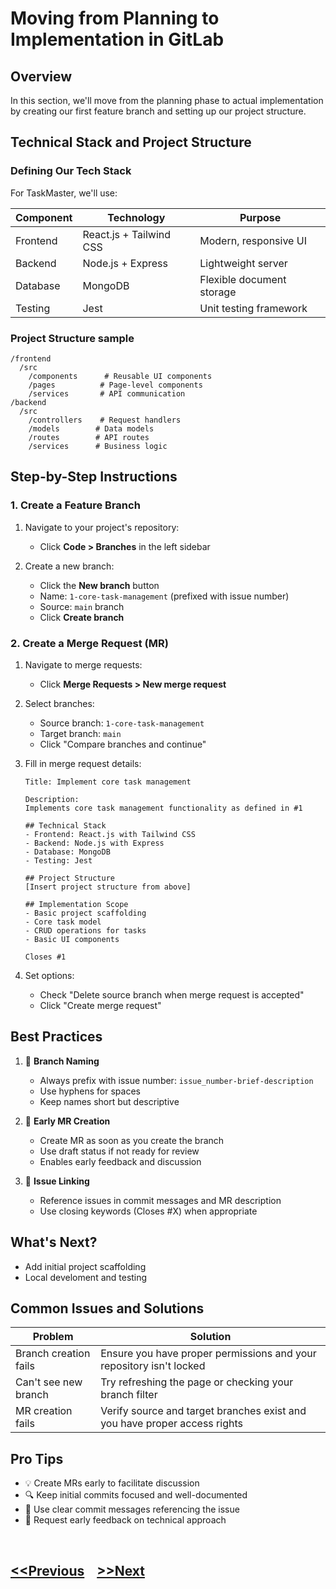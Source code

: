 # Moving from Planning to Implementation in GitLab

## Overview
In this section, we'll move from the planning phase to actual implementation by creating our first feature branch and setting up our project structure.

## Technical Stack and Project Structure

### Defining Our Tech Stack
For TaskMaster, we'll use:

Component | Technology | Purpose
----------|------------|----------
Frontend | React.js + Tailwind CSS | Modern, responsive UI
Backend | Node.js + Express | Lightweight server
Database | MongoDB | Flexible document storage
Testing | Jest | Unit testing framework

### Project Structure sample
```
/frontend
  /src
    /components      # Reusable UI components
    /pages          # Page-level components
    /services       # API communication
/backend
  /src
    /controllers    # Request handlers
    /models        # Data models
    /routes        # API routes
    /services      # Business logic
```

## Step-by-Step Instructions

### 1. Create a Feature Branch

1. Navigate to your project's repository:
   - Click **Code > Branches** in the left sidebar

2. Create a new branch:
   - Click the **New branch** button
   - Name: `1-core-task-management` (prefixed with issue number)
   - Source: `main` branch
   - Click **Create branch**

### 2. Create a Merge Request (MR)

1. Navigate to merge requests:
   - Click **Merge Requests > New merge request**

2. Select branches:
   - Source branch: `1-core-task-management`
   - Target branch: `main`
   - Click "Compare branches and continue"

3. Fill in merge request details:
   ```
   Title: Implement core task management
   
   Description:
   Implements core task management functionality as defined in #1

   ## Technical Stack
   - Frontend: React.js with Tailwind CSS
   - Backend: Node.js with Express
   - Database: MongoDB
   - Testing: Jest

   ## Project Structure
   [Insert project structure from above]

   ## Implementation Scope
   - Basic project scaffolding
   - Core task model
   - CRUD operations for tasks
   - Basic UI components

   Closes #1
   ```

4. Set options:
   - Check "Delete source branch when merge request is accepted"
   - Click "Create merge request"

## Best Practices

1. 📌 **Branch Naming**
   - Always prefix with issue number: `issue_number-brief-description`
   - Use hyphens for spaces
   - Keep names short but descriptive

2. 🔄 **Early MR Creation**
   - Create MR as soon as you create the branch
   - Use draft status if not ready for review
   - Enables early feedback and discussion

3. 🔗 **Issue Linking**
   - Reference issues in commit messages and MR description
   - Use closing keywords (Closes #X) when appropriate

## What's Next?
- Add initial project scaffolding
- Local develoment and testing

## Common Issues and Solutions

Problem | Solution
--------|----------
Branch creation fails | Ensure you have proper permissions and your repository isn't locked
Can't see new branch | Try refreshing the page or checking your branch filter
MR creation fails | Verify source and target branches exist and you have proper access rights

## Pro Tips
- 💡 Create MRs early to facilitate discussion
- 🔍 Keep initial commits focused and well-documented
- 📝 Use clear commit messages referencing the issue
- 👥 Request early feedback on technical approach

<br />

## [<<Previous](2-project-management.md) &nbsp;&nbsp; [>>Next](4-local-development.md)  


